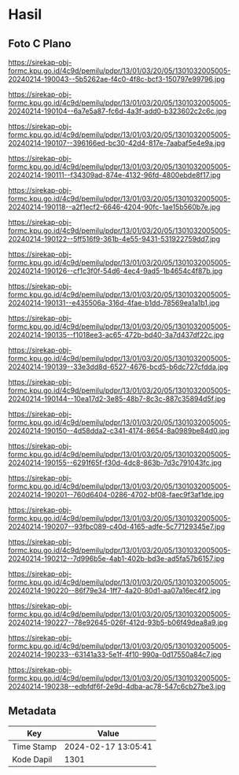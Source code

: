 # Hasil

## Foto C Plano

https://sirekap-obj-formc.kpu.go.id/4c9d/pemilu/pdpr/13/01/03/20/05/1301032005005-20240214-190043--5b5262ae-f4c0-4f8c-bcf3-150797e99796.jpg

https://sirekap-obj-formc.kpu.go.id/4c9d/pemilu/pdpr/13/01/03/20/05/1301032005005-20240214-190104--6a7e5a87-fc6d-4a3f-add0-b323602c2c6c.jpg

https://sirekap-obj-formc.kpu.go.id/4c9d/pemilu/pdpr/13/01/03/20/05/1301032005005-20240214-190107--396166ed-bc30-42d4-817e-7aabaf5e4e9a.jpg

https://sirekap-obj-formc.kpu.go.id/4c9d/pemilu/pdpr/13/01/03/20/05/1301032005005-20240214-190111--f34309ad-874e-4132-96fd-4800ebde8f17.jpg

https://sirekap-obj-formc.kpu.go.id/4c9d/pemilu/pdpr/13/01/03/20/05/1301032005005-20240214-190118--a2f1ecf2-6646-4204-90fc-1ae15b560b7e.jpg

https://sirekap-obj-formc.kpu.go.id/4c9d/pemilu/pdpr/13/01/03/20/05/1301032005005-20240214-190122--5ff516f9-361b-4e55-9431-531922759dd7.jpg

https://sirekap-obj-formc.kpu.go.id/4c9d/pemilu/pdpr/13/01/03/20/05/1301032005005-20240214-190126--cf1c3f0f-54d6-4ec4-9ad5-1b4654c4f87b.jpg

https://sirekap-obj-formc.kpu.go.id/4c9d/pemilu/pdpr/13/01/03/20/05/1301032005005-20240214-190131--e435506a-316d-4fae-b1dd-78569ea1a1b1.jpg

https://sirekap-obj-formc.kpu.go.id/4c9d/pemilu/pdpr/13/01/03/20/05/1301032005005-20240214-190135--f1018ee3-ac65-472b-bd40-3a7d437df22c.jpg

https://sirekap-obj-formc.kpu.go.id/4c9d/pemilu/pdpr/13/01/03/20/05/1301032005005-20240214-190139--33e3dd8d-6527-4676-bcd5-b6dc727cfdda.jpg

https://sirekap-obj-formc.kpu.go.id/4c9d/pemilu/pdpr/13/01/03/20/05/1301032005005-20240214-190144--10ea17d2-3e85-48b7-8c3c-887c35894d5f.jpg

https://sirekap-obj-formc.kpu.go.id/4c9d/pemilu/pdpr/13/01/03/20/05/1301032005005-20240214-190150--4d58dda2-c341-4174-8654-8a0989be84d0.jpg

https://sirekap-obj-formc.kpu.go.id/4c9d/pemilu/pdpr/13/01/03/20/05/1301032005005-20240214-190155--6291f65f-f30d-4dc8-863b-7d3c791043fc.jpg

https://sirekap-obj-formc.kpu.go.id/4c9d/pemilu/pdpr/13/01/03/20/05/1301032005005-20240214-190201--760d6404-0286-4702-bf08-faec9f3af1de.jpg

https://sirekap-obj-formc.kpu.go.id/4c9d/pemilu/pdpr/13/01/03/20/05/1301032005005-20240214-190207--93fbc089-c40d-4165-adfe-5c77129345e7.jpg

https://sirekap-obj-formc.kpu.go.id/4c9d/pemilu/pdpr/13/01/03/20/05/1301032005005-20240214-190212--7d996b5e-4ab1-402b-bd3e-ad5fa57b6157.jpg

https://sirekap-obj-formc.kpu.go.id/4c9d/pemilu/pdpr/13/01/03/20/05/1301032005005-20240214-190220--86f79e34-1ff7-4a20-80d1-aa07a16ec4f2.jpg

https://sirekap-obj-formc.kpu.go.id/4c9d/pemilu/pdpr/13/01/03/20/05/1301032005005-20240214-190227--78e92645-026f-412d-93b5-b06f49dea8a9.jpg

https://sirekap-obj-formc.kpu.go.id/4c9d/pemilu/pdpr/13/01/03/20/05/1301032005005-20240214-190233--63141a33-5e1f-4f10-990a-0d17550a84c7.jpg

https://sirekap-obj-formc.kpu.go.id/4c9d/pemilu/pdpr/13/01/03/20/05/1301032005005-20240214-190238--edbfdf6f-2e9d-4dba-ac78-547c6cb27be3.jpg


## Metadata

| Key        | Value               |
| ---------- | ------------------- |
| Time Stamp | 2024-02-17 13:05:41 |
| Kode Dapil | 1301                |



